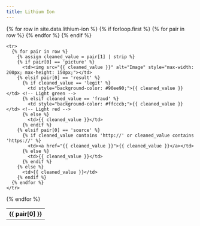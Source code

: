 ```yaml
---
title: Lithium Ion
---
```


<table>
  {% for row in site.data.lithium-ion %}
    {% if forloop.first %}
    <tr>
      {% for pair in row %}
        <th>{{ pair[0] }}</th>
      {% endfor %}
    </tr>
    {% endif %}

    <tr>
      {% for pair in row %}
        {% assign cleaned_value = pair[1] | strip %}
        {% if pair[0] == 'picture' %}
          <td><img src="{{ cleaned_value }}" alt="Image" style="max-width: 200px; max-height: 150px;"></td>
        {% elsif pair[0] == 'result' %}
          {% if cleaned_value == 'legit' %}
            <td style="background-color: #90ee90;">{{ cleaned_value }}</td> <!-- Light green -->
          {% elsif cleaned_value == 'fraud' %}
            <td style="background-color: #ffcccb;">{{ cleaned_value }}</td> <!-- Light red -->
          {% else %}
            <td>{{ cleaned_value }}</td>
          {% endif %}
        {% elsif pair[0] == 'source' %}
          {% if cleaned_value contains 'http://' or cleaned_value contains 'https://' %}
            <td><a href="{{ cleaned_value }}">{{ cleaned_value }}</a></td>
          {% else %}
            <td>{{ cleaned_value }}</td>
          {% endif %}
        {% else %}
          <td>{{ cleaned_value }}</td>
        {% endif %}
      {% endfor %}
    </tr>
  {% endfor %}
</table>
